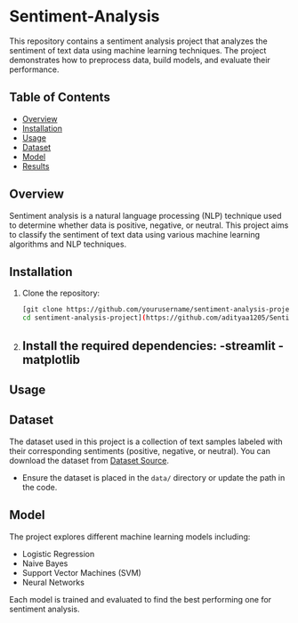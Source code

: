 # Sentiment-Analysis

This repository contains a sentiment analysis project that analyzes the sentiment of text data using machine learning techniques. The project demonstrates how to preprocess data, build models, and evaluate their performance.

## Table of Contents

- [Overview](#overview)
- [Installation](#installation)
- [Usage](#usage)
- [Dataset](#dataset)
- [Model](#model)
- [Results](#results)

## Overview

Sentiment analysis is a natural language processing (NLP) technique used to determine whether data is positive, negative, or neutral. This project aims to classify the sentiment of text data using various machine learning algorithms and NLP techniques.

## Installation

1. Clone the repository:
    ```bash
    [git clone https://github.com/yourusername/sentiment-analysis-project.git
    cd sentiment-analysis-project](https://github.com/adityaa1205/Sentiment-Analysis.git)
    ```

2. Install the required dependencies:
   -streamlit
   -matplotlib
   -
    

## Usage



## Dataset

The dataset used in this project is a collection of text samples labeled with their corresponding sentiments (positive, negative, or neutral). You can download the dataset from [Dataset Source](#).

- Ensure the dataset is placed in the `data/` directory or update the path in the code.

## Model

The project explores different machine learning models including:

- Logistic Regression
- Naive Bayes
- Support Vector Machines (SVM)
- Neural Networks

Each model is trained and evaluated to find the best performing one for sentiment analysis.




